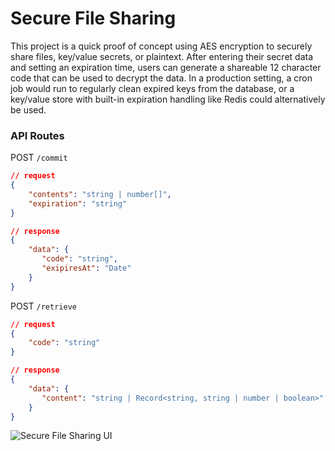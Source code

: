 # Secure File Sharing

This project is a quick proof of concept using AES encryption to securely share files, key/value secrets, or plaintext. After entering their secret data and setting an expiration time, users can generate a shareable 12 character code that can be used to decrypt the data. In a production setting, a cron job would run to regularly clean expired keys from the database, or a key/value store with built-in expiration handling like Redis could alternatively be used.

### API Routes

POST `/commit`

```json
// request
{
    "contents": "string | number[]",
    "expiration": "string"
}

// response
{
    "data": {
       "code": "string",
       "exipiresAt": "Date"
    }
}
```

POST `/retrieve`

```json
// request
{
    "code": "string"
}

// response
{
    "data": {
       "content": "string | Record<string, string | number | boolean>"
    }
}
```

<img src="/secure-file-sharing.png" alt="Secure File Sharing UI" />

